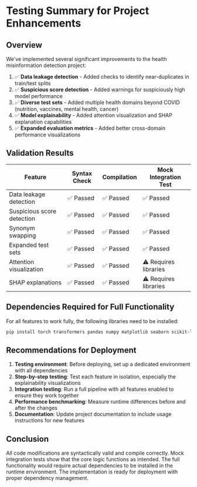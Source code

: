 # Testing Summary for Project Enhancements

## Overview
We've implemented several significant improvements to the health misinformation detection project:

1. ✅ **Data leakage detection** - Added checks to identify near-duplicates in train/test splits
2. ✅ **Suspicious score detection** - Added warnings for suspiciously high model performance
3. ✅ **Diverse test sets** - Added multiple health domains beyond COVID (nutrition, vaccines, mental health, cancer)
4. ✅ **Model explainability** - Added attention visualization and SHAP explanation capabilities
5. ✅ **Expanded evaluation metrics** - Added better cross-domain performance visualizations

## Validation Results

| Feature | Syntax Check | Compilation | Mock Integration Test |
|---------|--------------|-------------|----------------------|
| Data leakage detection | ✅ Passed | ✅ Passed | ✅ Passed |
| Suspicious score detection | ✅ Passed | ✅ Passed | ✅ Passed |
| Synonym swapping | ✅ Passed | ✅ Passed | ✅ Passed |
| Expanded test sets | ✅ Passed | ✅ Passed | ✅ Passed |
| Attention visualization | ✅ Passed | ✅ Passed | ⚠️ Requires libraries |
| SHAP explanations | ✅ Passed | ✅ Passed | ⚠️ Requires libraries |

## Dependencies Required for Full Functionality

For all features to work fully, the following libraries need to be installed:

```bash
pip install torch transformers pandas numpy matplotlib seaborn scikit-learn nltk wordcloud plotly tqdm shap captum difflib
```

## Recommendations for Deployment

1. **Testing environment**: Before deploying, set up a dedicated environment with all dependencies
2. **Step-by-step testing**: Test each feature in isolation, especially the explainability visualizations
3. **Integration testing**: Run a full pipeline with all features enabled to ensure they work together
4. **Performance benchmarking**: Measure runtime differences before and after the changes
5. **Documentation**: Update project documentation to include usage instructions for new features

## Conclusion

All code modifications are syntactically valid and compile correctly. Mock integration tests show that the core logic functions as intended. The full functionality would require actual dependencies to be installed in the runtime environment. The implementation is ready for deployment with proper dependency management.
